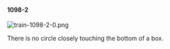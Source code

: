 #### 1098-2
![train-1098-2-0.png](https://github.com/lil-lab/nlvr/raw/master/nlvr/train/images/54/train-1098-2-0.png "train-1098-2-0.png")

There is no circle closely touching the bottom of a box.
